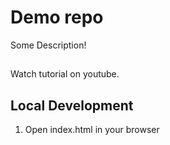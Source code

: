 # Demo repo

Some Description!

##

Watch tutorial on youtube.


## Local Development

1. Open index.html in your browser

